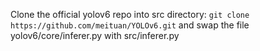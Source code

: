Clone the official yolov6 repo into src directory:
``
git clone https://github.com/meituan/YOLOv6.git
``
and swap the file yolov6/core/inferer.py with src/inferer.py
